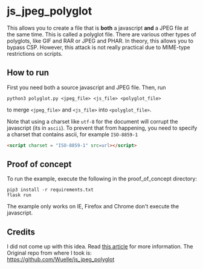 # js_jpeg_polyglot
This allows you to create a file that is **both** a javascript **and** a JPEG file at the same time. 
This is called a polyglot file. There are various other types of polyglots, like GIF and RAR or JPEG and PHAR.
In theory, this allows you to bypass CSP.
However, this attack is not really practical due to MIME-type restrictions on scripts.

## How to run
First you need both a source javascript and JPEG file. 
Then, run
```
python3 polyglot.py <jpeg_file> <js_file> <polyglot_file>
```
to merge `<jpeg_file>` and `<js_file>` into `<polyglot_file>`.

Note that using a charset like `utf-8` for the document will corrupt the javascript (its in `ascii`). To prevent that from happening, you need to specify a charset that contains ascii,
for example `ISO-8859-1`
```html
<script charset = "ISO-8859-1" src=url></script>
```

## Proof of concept
To run the example, execute the following in the proof_of_concept directory:
```
pip3 install -r requirements.txt
flask run
```
The example only works on IE, Firefox and Chrome don't execute the javascript.

## Credits
I did not come up with this idea. Read [this article](https://portswigger.net/research/bypassing-csp-using-polyglot-jpegs) for more information.
The Original repo from where I took is: https://github.com/Wuelle/js_jpeg_polyglot
